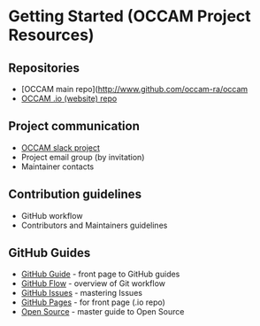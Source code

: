 # Getting Started (OCCAM Project Resources)

## Repositories
* [OCCAM main repo](http://www.github.com/occam-ra/occam
* [OCCAM .io (website) repo](http://www.github.com/occam-ra/occam-ra.github.io)

## Project communication
* [OCCAM slack project](http://occam-dev.slack.com)
* Project email group (by invitation)
* Maintainer contacts


## Contribution guidelines
* GitHub workflow
* Contributors and Maintainers guidelines


## GitHub Guides
* [GitHub Guide](https://guides.github.com/) - front page to GitHub guides
* [GitHub Flow](https://guides.github.com/introduction/flow/) - overview of Git workflow
* [GitHub Issues](https://guides.github.com/features/issues/) - mastering Issues
* [GitHub Pages](https://guides.github.com/features/issues/) - for front page (.io repo)
* [Open Source](https://opensource.guide/) - master guide to Open Source
